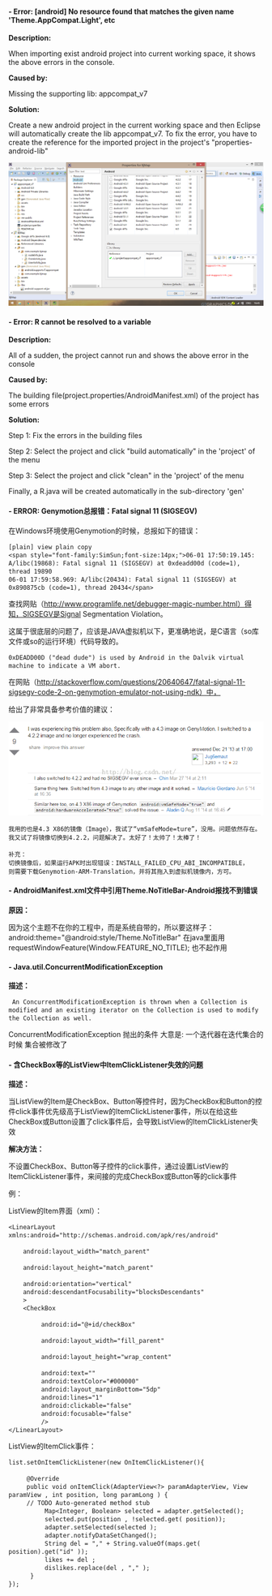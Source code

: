 #### - Error: [android] No resource found that matches the given name 'Theme.AppCompat.Light', etc ####

**Description:**

 When importing exist android project into current working space, it shows the above errors in the console.

**Caused by:**

Missing the supporting lib: appcompat_v7

**Solution:**
     
Create a new android project in the current working space and then Eclipse will automatically create the lib appcompat_v7. To fix the error, you have to create the reference for the imported project in the project's "properties-android-lib"

![](https://raw.githubusercontent.com/aswfan/MarkdownPhoto/master/myPhotos/android%20note-1.png)

#### - Error: R cannot be resolved to a variable ####

**Description:**
     
All of a sudden, the project cannot run and shows the above error in the console

**Caused by:**
     
The building file(project.properties/AndroidManifest.xml) of the project has some errors

**Solution:**
     
Step 1: Fix the errors in the building files
     

Step 2: Select the project and click "build automatically" in the 'project' of the menu
     
Step 3: Select the project and click "clean" in the 'project' of the menu
     
Finally, a R.java will be created automatically in the sub-directory 'gen'

#### - ERROR:  Genymotion总报错：Fatal signal 11 (SIGSEGV) ####

在Windows环境使用Genymotion的时候，总报如下的错误：

	[plain] view plain copy
	<span style="font-family:SimSun;font-size:14px;">06-01 17:50:19.145: A/libc(19868): Fatal signal 11 (SIGSEGV) at 0xdeadd00d (code=1), thread 19890
	06-01 17:59:58.969: A/libc(20434): Fatal signal 11 (SIGSEGV) at 0x890875cb (code=1), thread 20434</span>

查找网贴（http://www.programlife.net/debugger-magic-number.html）得知，SIGSEGV是Signal Segmentation Violation。

这属于很底层的问题了，应该是JAVA虚拟机以下，更准确地说，是C语言（so库文件或so的运行环境）代码导致的。

	0xDEADD00D ("dead dude") is used by Android in the Dalvik virtual machine to indicate a VM abort.

在网贴（http://stackoverflow.com/questions/20640647/fatal-signal-11-sigsegv-code-2-on-genymotion-emulator-not-using-ndk）中，

给出了非常具备参考价值的建议：

![](https://raw.githubusercontent.com/aswfan/MarkdownPhoto/master/myPhotos/android%20note-2.png)

	我用的也是4.3 X86的镜像（Image），我试了“vmSafeMode=ture”，没用。问题依然存在。
	我又试了将镜像切换到4.2.2，问题解决了。太好了！太帅了！太棒了！
	
	补充：
	切换镜像后，如果运行APK时出现错误：INSTALL_FAILED_CPU_ABI_INCOMPATIBLE，
	则需要下载Genymotion-ARM-Translation，并将其拖入到虚拟机镜像内，方可。

#### - AndroidManifest.xml文件中引用Theme.NoTitleBar-Android报找不到错误 ####

**原因：**

因为这个主题不在你的工程中，而是系统自带的，所以要这样子：android:theme="@android:style/Theme.NoTitleBar"
在java里面用 requestWindowFeature(Window.FEATURE_NO_TITLE); 也不起作用

#### - Java.util.ConcurrentModificationException ####

**描述：**

	 An ConcurrentModificationException is thrown when a Collection is modified and an existing iterator on the Collection is used to modify the Collection as well.

ConcurrentModificationException 抛出的条件   大意是: 一个迭代器在迭代集合的时候   集合被修改了


#### - 含CheckBox等的ListView中ItemClickListener失效的问题 ####

**描述：**

当ListView的Item是CheckBox、Button等控件时，因为CheckBox和Button的控件click事件优先级高于ListView的ItemClickListener事件，所以在给这些CheckBox或Button设置了click事件后，会导致ListView的ItemClickListener失效

**解决方法：**

不设置CheckBox、Button等子控件的click事件，通过设置ListView的ItemClickListener事件，来间接的完成CheckBox或Button等的click事件

例：

ListView的Item界面（xml）：

	<LinearLayout xmlns:android="http://schemas.android.com/apk/res/android"
	
	    android:layout_width="match_parent"
	
	    android:layout_height="match_parent"
	
	    android:orientation="vertical"
	    android:descendantFocusability="blocksDescendants"
	    >
	    <CheckBox
	
	         android:id="@+id/checkBox"
	
	         android:layout_width="fill_parent"
	
	         android:layout_height="wrap_content"
	
	         android:text=""
	         android:textColor="#000000"
	         android:layout_marginBottom="5dp"
	         android:lines="1"
	         android:clickable="false"
	         android:focusable="false"
	         />
	</LinearLayout>


ListView的ItemClick事件：

	list.setOnItemClickListener(new OnItemClickListener(){
	
	     @Override
	     public void onItemClick(AdapterView<?> paramAdapterView, View paramView , int position, long paramLong ) {
	     // TODO Auto-generated method stub
	          Map<Integer, Boolean> selected = adapter.getSelected();
	          selected.put(position , !selected.get( position));
	          adapter.setSelected(selected );
	          adapter.notifyDataSetChanged();
	          String del = "," + String.valueOf(maps.get( position).get("id" ));
	          likes += del ;
	          dislikes.replace(del , "," );
	      }
	});
